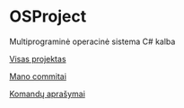 # OSProject
Multiprograminė operacinė sistema C# kalba

[Visas projektas](https://github.com/auratuk/OSProject/tree/dev)

[Mano commitai](https://github.com/auratuk/OSProject/commits/dev?author=sauliuskarmanovas)

[Komandų aprašymai](Komandos.md)
